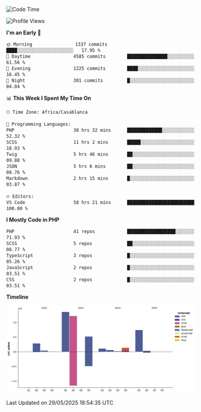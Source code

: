 <!--START_SECTION:waka-->
![Code Time](http://img.shields.io/badge/Code%20Time-6%2C080%20hrs%2028%20mins-blue)

![Profile Views](http://img.shields.io/badge/Profile%20Views-0-blue)

**I'm an Early 🐤** 

```text
🌞 Morning                1337 commits        ████░░░░░░░░░░░░░░░░░░░░░   17.95 % 
🌆 Daytime                4585 commits        ███████████████░░░░░░░░░░   61.56 % 
🌃 Evening                1225 commits        ████░░░░░░░░░░░░░░░░░░░░░   16.45 % 
🌙 Night                  301 commits         █░░░░░░░░░░░░░░░░░░░░░░░░   04.04 % 
```


📊 **This Week I Spent My Time On** 

```text
🕑︎ Time Zone: Africa/Casablanca

💬 Programming Languages: 
PHP                      30 hrs 32 mins      █████████████░░░░░░░░░░░░   52.32 % 
SCSS                     11 hrs 2 mins       █████░░░░░░░░░░░░░░░░░░░░   18.93 % 
Twig                     5 hrs 46 mins       ██░░░░░░░░░░░░░░░░░░░░░░░   09.88 % 
JSON                     5 hrs 6 mins        ██░░░░░░░░░░░░░░░░░░░░░░░   08.76 % 
Markdown                 2 hrs 15 mins       █░░░░░░░░░░░░░░░░░░░░░░░░   03.87 % 

🔥 Editors: 
VS Code                  58 hrs 21 mins      █████████████████████████   100.00 % 
```

**I Mostly Code in PHP** 

```text
PHP                      41 repos            ██████████████████░░░░░░░   71.93 % 
SCSS                     5 repos             ██░░░░░░░░░░░░░░░░░░░░░░░   08.77 % 
TypeScript               3 repos             █░░░░░░░░░░░░░░░░░░░░░░░░   05.26 % 
JavaScript               2 repos             █░░░░░░░░░░░░░░░░░░░░░░░░   03.51 % 
CSS                      2 repos             █░░░░░░░░░░░░░░░░░░░░░░░░   03.51 % 
```



**Timeline**

![Lines of Code chart](https://raw.githubusercontent.com/tahar-elgunaoui/tahar-elgunaoui/main/assets/bar_graph.png)


 Last Updated on 29/05/2025 18:54:35 UTC
<!--END_SECTION:waka-->
